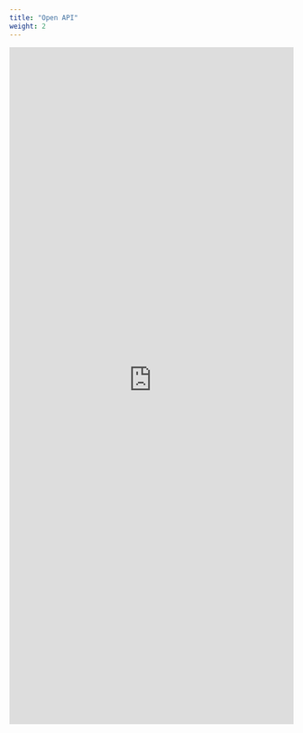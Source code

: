 ```yaml
---
title: "Open API"
weight: 2
---
```


<iframe src="https://polarismesh-openapi.apifox.cn/" frameborder="0" scrolling="no" style="width: 100%; height: 1200px; overflow: hidden;"></iframe>